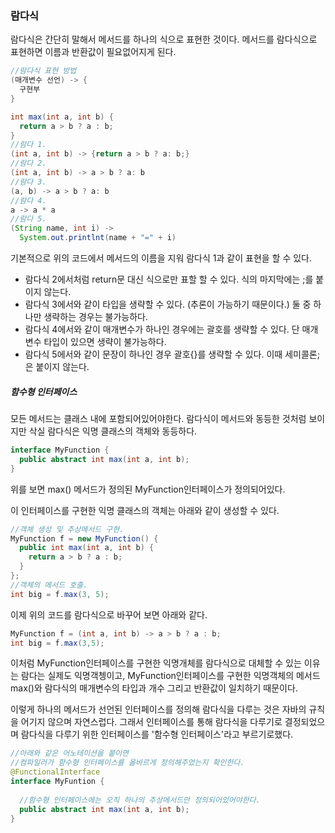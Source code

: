 ### 람다식

람다식은 간단히 말해서 메서드를 하나의 식으로 표현한 것이다. 메서드를 람다식으로 표현하면 이름과 반환값이 필요없어지게 된다.

```java
//람다식 표현 방법
(매개변수 선언) -> {
  구현부
}
```

```java
int max(int a, int b) {
  return a > b ? a : b;
}
//람다 1.
(int a, int b) -> {return a > b ? a: b;}
//람다 2.
(int a, int b) -> a > b ? a: b
//람다 3.
(a, b) -> a > b ? a: b
//람다 4.
a -> a * a
//람다 5.
(String name, int i) ->
  System.out.printlnt(name + "=" + i)
```

기본적으로 위의 코드에서 메서드의 이름을 지워 람다식 1과 같이 표현을 할 수 있다.

- 람다식 2에서처럼 return문 대신 식으로만 표할 할 수 있다. 식의 마지막에는 ;를 붙이지 않는다.
- 람다식 3에서와 같이 타입을 생략할 수 있다. (추론이 가능하기 때문이다.) 둘 중 하나만 생략하는 경우는 불가능하다.
- 람다식 4에서와 같이 매개변수가 하나인 경우에는 괄호를 생략할 수 있다. 단 매개변수 타입이 있으면 생략이 불가능하다.
- 람다식 5에서와 같이 문장이 하나인 경우 괄호{}를 생략할 수 있다. 이때 세미콜론;은 붙이지 않는다.

##### 함수형 인터페이스

모든 메서드는 클래스 내에 포함되어있어야한다. 람다식이 메서드와 동등한 것처럼 보이지만 삭실 람다식은 익명 클래스의 객체와 동등하다.

```java
interface MyFunction {
  public abstract int max(int a, int b);
}
```

위를 보면 max() 메서드가 정의된 MyFunction인터페이스가 정의되어있다. 

이 인터페이스를 구현한 익명 클래스의 객체는 아래와 같이 생성할 수 있다.

```java
//객체 생성 및 추상메서드 구현.
MyFunction f = new MyFunction() {
  public int max(int a, int b) {
    return a > b ? a : b;
  }
};
//객체의 메서드 호출.
int big = f.max(3, 5);
```

이제 위의 코드를 람다식으로 바꾸어 보면 아래와 같다.

```java
MyFunction f = (int a, int b) -> a > b ? a : b;
int big = f.max(3,5);
```

이처럼 MyFunction인터페이스를 구현한 익명개체를 람다식으로 대체할 수 있는 이유는 람다는 실제도 익명객쳉이고, MyFunction인터페이스를 구현한 익명객체의 메서드 max()와 람다식의 매개변수의 타입과 개수 그리고 반환값이 일치하기 때문이다.

이렇게 하나의 메서드가 선언된 인터페이스를 정의해 람다식을 다루는 것은 자바의 규칙을 어기지 않으며 자연스럽다. 그래서 인터페이스를 통해 람다식을 다루기로 결정되었으며 람다식을 다루기 위한 인터페이스를 '함수형 인터페이스'라고 부르기로했다.

```java
//아래와 같은 어노테이션을 붙이면
//컴파일러가 함수형 인터페이스를 올바르게 정의해주었는지 확인한다.
@FunctionalInterface
interface MyFuntion {
  
  //함수형 인터페이스에는 오직 하나의 추상메서드만 정의되어있어야한다.
  public abstract int max(int a, int b);
}
```



